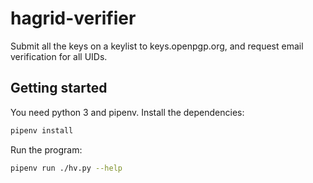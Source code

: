# hagrid-verifier

Submit all the keys on a keylist to keys.openpgp.org, and request email verification for all UIDs.

## Getting started

You need python 3 and pipenv. Install the dependencies:

```sh
pipenv install
```

Run the program:

```sh
pipenv run ./hv.py --help
```